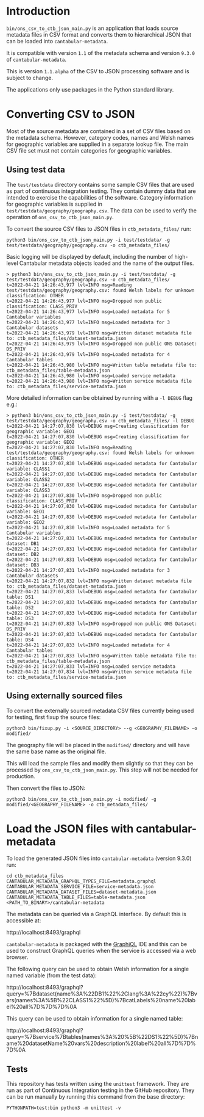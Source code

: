 Introduction
============

`bin/ons_csv_to_ctb_json_main.py` is an application that loads source metadata files in CSV format
and converts them to hierarchical JSON that can be loaded into `cantabular-metadata`.

It is compatible with version `1.1` of the metadata schema and version `9.3.0` of `cantabular-metadata`.

This is version `1.1.alpha` of the CSV to JSON processing software and is subject to change.

The applications only use packages in the Python standard library.

Converting CSV to JSON
======================

Most of the source metadata are contained in a set of CSV files based on the metadata schema.
However, category codes, names and Welsh names for geographic variables are supplied in a separate
lookup file. The main CSV file set must not contain categories for geographic variables.

Using test data
---------------

The `test/testdata` directory contains some sample CSV files that are used as part of continuous
integration testing. They contain dummy data that are intended to exercise the capabilities of the
software. Category information for geographic variables is supplied in `test/testdata/geography/geography.csv`.
The data can be used to verify the operation of `ons_csv_to_ctb_json_main.py`.

To convert the source CSV files to JSON files in `ctb_metadata_files/` run:
```
python3 bin/ons_csv_to_ctb_json_main.py -i test/testdata/ -g test/testdata/geography/geography.csv -o ctb_metadata_files/
```

Basic logging will be displayed by default, including the number of high-level Cantabular metadata
objects loaded and the name of the output files.
```
> python3 bin/ons_csv_to_ctb_json_main.py -i test/testdata/ -g test/testdata/geography/geography.csv -o ctb_metadata_files/
t=2022-04-21 14:26:43,977 lvl=INFO msg=Reading test/testdata/geography/geography.csv: found Welsh labels for unknown classification: OTHER
t=2022-04-21 14:26:43,977 lvl=INFO msg=Dropped non public classification: CLASS_PRIV
t=2022-04-21 14:26:43,977 lvl=INFO msg=Loaded metadata for 5 Cantabular variables
t=2022-04-21 14:26:43,977 lvl=INFO msg=Loaded metadata for 3 Cantabular datasets
t=2022-04-21 14:26:43,979 lvl=INFO msg=Written dataset metadata file to: ctb_metadata_files/dataset-metadata.json
t=2022-04-21 14:26:43,979 lvl=INFO msg=Dropped non public ONS Dataset: DS_PRIV
t=2022-04-21 14:26:43,979 lvl=INFO msg=Loaded metadata for 4 Cantabular tables
t=2022-04-21 14:26:43,980 lvl=INFO msg=Written table metadata file to: ctb_metadata_files/table-metadata.json
t=2022-04-21 14:26:43,980 lvl=INFO msg=Loaded service metadata
t=2022-04-21 14:26:43,980 lvl=INFO msg=Written service metadata file to: ctb_metadata_files/service-metadata.json
```

More detailed information can be obtained by running with a `-l DEBUG` flag e.g.:
```
> python3 bin/ons_csv_to_ctb_json_main.py -i test/testdata/ -g test/testdata/geography/geography.csv -o ctb_metadata_files/ -l DEBUG
t=2022-04-21 14:27:07,830 lvl=DEBUG msg=Creating classification for geographic variable: GEO1
t=2022-04-21 14:27:07,830 lvl=DEBUG msg=Creating classification for geographic variable: GEO2
t=2022-04-21 14:27:07,830 lvl=INFO msg=Reading test/testdata/geography/geography.csv: found Welsh labels for unknown classification: OTHER
t=2022-04-21 14:27:07,830 lvl=DEBUG msg=Loaded metadata for Cantabular variable: CLASS1
t=2022-04-21 14:27:07,830 lvl=DEBUG msg=Loaded metadata for Cantabular variable: CLASS2
t=2022-04-21 14:27:07,830 lvl=DEBUG msg=Loaded metadata for Cantabular variable: CLASS3
t=2022-04-21 14:27:07,830 lvl=INFO msg=Dropped non public classification: CLASS_PRIV
t=2022-04-21 14:27:07,830 lvl=DEBUG msg=Loaded metadata for Cantabular variable: GEO1
t=2022-04-21 14:27:07,830 lvl=DEBUG msg=Loaded metadata for Cantabular variable: GEO2
t=2022-04-21 14:27:07,830 lvl=INFO msg=Loaded metadata for 5 Cantabular variables
t=2022-04-21 14:27:07,831 lvl=DEBUG msg=Loaded metadata for Cantabular dataset: DB1
t=2022-04-21 14:27:07,831 lvl=DEBUG msg=Loaded metadata for Cantabular dataset: DB2
t=2022-04-21 14:27:07,831 lvl=DEBUG msg=Loaded metadata for Cantabular dataset: DB3
t=2022-04-21 14:27:07,831 lvl=INFO msg=Loaded metadata for 3 Cantabular datasets
t=2022-04-21 14:27:07,832 lvl=INFO msg=Written dataset metadata file to: ctb_metadata_files/dataset-metadata.json
t=2022-04-21 14:27:07,833 lvl=DEBUG msg=Loaded metadata for Cantabular table: DS1
t=2022-04-21 14:27:07,833 lvl=DEBUG msg=Loaded metadata for Cantabular table: DS2
t=2022-04-21 14:27:07,833 lvl=DEBUG msg=Loaded metadata for Cantabular table: DS3
t=2022-04-21 14:27:07,833 lvl=INFO msg=Dropped non public ONS Dataset: DS_PRIV
t=2022-04-21 14:27:07,833 lvl=DEBUG msg=Loaded metadata for Cantabular table: DS4
t=2022-04-21 14:27:07,833 lvl=INFO msg=Loaded metadata for 4 Cantabular tables
t=2022-04-21 14:27:07,833 lvl=INFO msg=Written table metadata file to: ctb_metadata_files/table-metadata.json
t=2022-04-21 14:27:07,833 lvl=INFO msg=Loaded service metadata
t=2022-04-21 14:27:07,834 lvl=INFO msg=Written service metadata file to: ctb_metadata_files/service-metadata.json
```

Using externally sourced files
------------------------------

To convert the externally sourced metadata CSV files currently being used for testing, first fixup the source files:
```
python3 bin/fixup.py -i <SOURCE_DIRECTORY> --g <GEOGRAPHY_FILENAME> -o modified/
```

The geography file will be placed in the `modified/` directory and will have the same base name as the original file.

This will load the sample files and modify them slightly so that they can be processed by `ons_csv_to_ctb_json_main.py`.
This step will not be needed for production.

Then convert the files to JSON:
```
python3 bin/ons_csv_to_ctb_json_main.py -i modified/ -g modified/<GEOGRAPHY_FILENAME> -o ctb_metadata_files/
```

Load the JSON files with cantabular-metadata
============================================

To load the generated JSON files into `cantabular-metadata` (version 9.3.0) run:
```
cd ctb_metadata_files
CANTABULAR_METADATA_GRAPHQL_TYPES_FILE=metadata.graphql CANTABULAR_METADATA_SERVICE_FILE=service-metadata.json CANTABULAR_METADATA_DATASET_FILES=dataset-metadata.json CANTABULAR_METADATA_TABLE_FILES=table-metadata.json <PATH_TO_BINARY>/cantabular-metadata
```

The metadata can be queried via a GraphQL interface. By default this is accessible at:

http://localhost:8493/graphql

`cantabular-metadata` is packaged with the [GraphiQL](https://github.com/graphql/graphiql) IDE
and this can be used to construct GraphQL queries when the service is accessed via a web browser.

The following query can be used to obtain Welsh information for a single named variable (from the test data):

http://localhost:8493/graphql?query=%7Bdataset(name%3A%22DB1%22%2Clang%3A%22cy%22)%7Bvars(names%3A%5B%22CLASS1%22%5D)%7BcatLabels%20name%20label%20all%7D%7D%7D%0A

This query can be used to obtain information for a single named table:

http://localhost:8493/graphql?query=%7Bservice%7Btables(names%3A%20%5B%22DS1%22%5D)%7Bname%20datasetName%20vars%20description%20label%20all%7D%7D%7D%0A

Tests
-----

This repository has tests written using the `unittest` framework. They are run as part of
Continuous Integration testing in the GitHub repository. They can be run manually by running this
command from the base directory:

```
PYTHONPATH=test:bin python3 -m unittest -v
```

